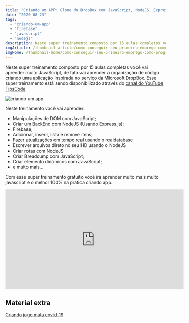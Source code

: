 ```yaml
---
title: "Criando um APP: Clone do DropBox com JavaScript, NodeJS, Express e Firebase"
date: "2020-08-23"
tags: 
  - "criando-um-app"
  - "firebase"
  - "javascript"
  - "nodejs"
description: Neste super treinamento composto por 15 aulas completas você vai aprender muito JavaScript, de fato vai aprender a organização de código criando uma aplicação inspirada no serviço da Microsoft DropBox. Esse super treinamento está sendo disponibilizado através do [canal do YouTube TipsCode](https//www.youtube.com/tipscode)
imgArticle: /thumbnail-article/como-conseguir-seu-primeiro-emprego-como-programador.png
imgHome: /thumbnail-home/como-conseguir-seu-primeiro-emprego-como-programador.png
---
```


Neste super treinamento composto por 15 aulas completas você vai aprender muito JavaScript, de fato vai aprender a organização de código criando uma aplicação inspirada no serviço da Microsoft DropBox. Esse super treinamento está sendo disponibilizado através do [canal do YouTube TipsCode](https://www.youtube.com/tipscode)

![criando um app
](/uploads/2020/01/javascript.png)

Neste treinamento você vai aprender:

- Manipulações de DOM com JavaScript;
- Criar um BackEnd com NodeJS (Usando Express.js);
- Firebase;
- Adicionar, inserir, lista e remove itens;
- Fazer atualizações em tempo real usando o realdatabase
- Escrever arquivos direto no seu HD usando o NodeJS
- Criar rotas com NodeJS
- Criar Breadcump com JavaScript;
- Criar elemento dinâmicos com JavaScript;
- e muito mais...

Com esse super treinamento gratuito você irá aprender muito mais muito javascript e o melhor 100% na prática criando app.

<iframe width="560" height="315" src="https://www.youtube.com/embed/rNaK6oCrXWM" frameborder="0" allow="accelerometer; autoplay; encrypted-media; gyroscope; picture-in-picture" allowfullscreen></iframe>

## Material extra

[Criando jogo mata covid-19](/minicurso-criando-app-mata-covid-18/)
